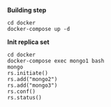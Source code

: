 **Building step**

```
cd docker
docker-compose up -d
```

**Init replica set**
```
cd docker
docker-compose exec mongo1 bash
mongo
rs.initiate()
rs.add("mongo2")
rs.add("mongo3")
rs.conf()
rs.status()
```
